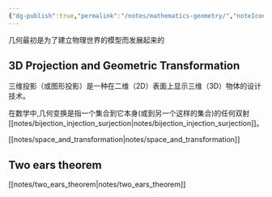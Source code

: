 ```yaml
---
{"dg-publish":true,"permalink":"/notes/mathematics-geometry/","noteIcon":"","created":"","updated":""}
---
```



几何最初是为了建立物理世界的模型而发展起来的


## 3D Projection and Geometric Transformation

三维投影（或图形投影）是一种在二维（2D）表面上显示三维（3D）物体的设计技术。

在数学中,几何变换是指一个集合到它本身(或到另一个这样的集合)的任何双射 [[notes/bijection_injection_surjection\|notes/bijection_injection_surjection]]。


[[notes/space_and_transformation\|notes/space_and_transformation]]

## Two ears theorem

[[notes/two_ears_theorem\|notes/two_ears_theorem]]
